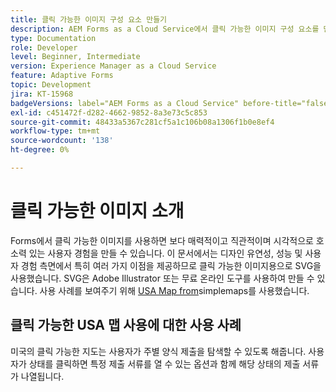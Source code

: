 ```yaml
---
title: 클릭 가능한 이미지 구성 요소 만들기
description: AEM Forms as a Cloud Service에서 클릭 가능한 이미지 구성 요소를 만듭니다.
type: Documentation
role: Developer
level: Beginner, Intermediate
version: Experience Manager as a Cloud Service
feature: Adaptive Forms
topic: Development
jira: KT-15968
badgeVersions: label="AEM Forms as a Cloud Service" before-title="false"
exl-id: c451472f-d282-4662-9852-8a3e73c5c853
source-git-commit: 48433a5367c281cf5a1c106b08a1306f1b0e8ef4
workflow-type: tm+mt
source-wordcount: '138'
ht-degree: 0%

---
```


# 클릭 가능한 이미지 소개

Forms에서 클릭 가능한 이미지를 사용하면 보다 매력적이고 직관적이며 시각적으로 호소력 있는 사용자 경험을 만들 수 있습니다. 이 문서에서는 디자인 유연성, 성능 및 사용자 경험 측면에서 특히 여러 가지 이점을 제공하므로 클릭 가능한 이미지용으로 SVG을 사용했습니다.
SVG은 Adobe Illustrator 또는 무료 온라인 도구를 사용하여 만들 수 있습니다. 사용 사례를 보여주기 위해 [USA Map from](https://simplemaps.com/resources/svg-us)simplemaps를 사용했습니다.

## 클릭 가능한 USA 맵 사용에 대한 사용 사례

미국의 클릭 가능한 지도는 사용자가 주별 양식 제출을 탐색할 수 있도록 해줍니다. 사용자가 상태를 클릭하면 특정 제출 서류를 열 수 있는 옵션과 함께 해당 상태의 제출 서류가 나열됩니다.
